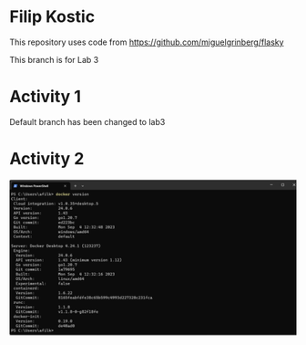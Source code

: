 # Filip Kostic

This repository uses code from https://github.com/miguelgrinberg/flasky

This branch is for Lab 3

# Activity 1

Default branch has been changed to lab3

# Activity 2

![Alt text](images/Activity2.png)